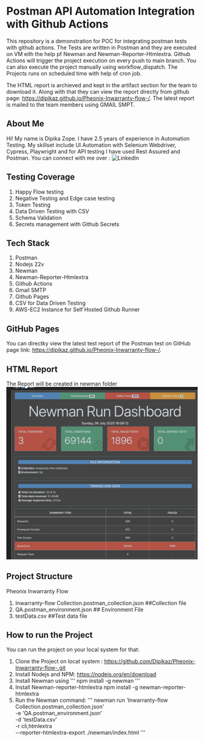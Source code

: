 # Postman API Automation Integration with Github Actions #

  This repository is a demonstration for POC for integrating postman tests with github actions. The Tests are written in Postman and they are executed on VM eith the help pf Newman and Newman-Reporter-Htmlextra.
  Github Actions will trigger the project execution on every push to main branch. You can also execute the project manually using workflow_dispatch. The Projects runs on scheduled time with help of 
  cron job.

  The HTML report is archieved and kept in the artifact section for the team to download it. Along with that they can view the report directly from github page: https://dipikaz.github.io/Pheonix-Inwarranty-flow-/.
  The latest report is mailed to the team members using GMAIL SMPT.


## About Me ##
Hi! My name is Dipika Zope. I have 2.5 years of experience in Automation Testing. My skillset include UI Automation with Selenium Webdriver, Cypress, Playwright and for API testing I have used Rest Assured and Postman.
You can connect with me over : ![LinkedIn](www.linkedin.com/in/dipika-zope-967766225)


## Testing Coverage ##
1. Happy Flow testing
2. Negative Testing and Edge case testing
3. Token Testing
4. Data Driven Testing with CSV
5. Schema Validation
6. Secrets management with Github Secrets



## Tech Stack ##

1. Postman
2. Nodejs 22v
3. Newman
4. Newman-Reporter-Htmlextra
5. Github Actions
6. Gmail SMTP
7. Github Pages
8. CSV for Data Driven Testing
9. AWS-EC2 Instance for Self Hosted Github Runner
   
## GitHub Pages ##
You can directky view the latest test report of the Postman test on GitHub page link: https://dipikaz.github.io/Pheonix-Inwarranty-flow-/.

## HTML Report ##
The Report will be created in newman folder
![Postman Report](https://github.com/Dipikaz/Pheonix-Inwarranty-flow-/blob/static-content/Html%20report.png)

## Project Structure ## 
Pheonix Inwarranty Flow
1. Inwarranty-flow Collection.postman_collection.json  ##Collection file
2. QA.postman_environment.json   ## Environment File
3. testData.csv   ##Test data file

## How to run the Project ##
You can run the project on your local system for that:
1. Clone the Project on locat system : https://github.com/Dipikaz/Pheonix-Inwarranty-flow-.git
2. Install Nodejs and NPM: https://nodejs.org/en/download
3. Install Newman using  ''' npm install -g newman ''' 
4. Install Newman-reporter-htmlextra npm install -g newman-reporter-htmlextra
5. Run the Newman command:
         '''
             newman run 'Inwarranty-flow Collection.postman_collection.json' \
            -e 'QA.postman_environment.json' \
            -d 'testData.csv' \
            -r cli,htmlextra \
            --reporter-htmlextra-export ./newman/index.html
        '''

           





     

